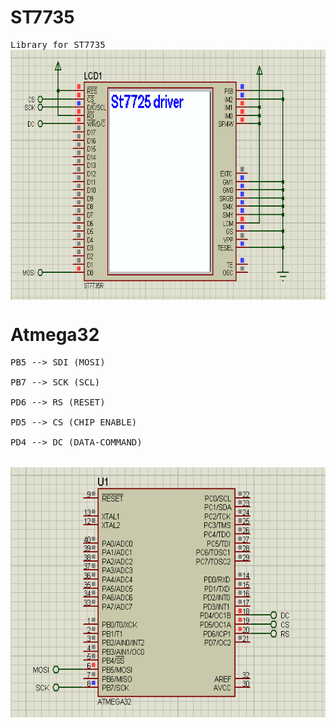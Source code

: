 # ST7735

<pre>
Library for ST7735
<img align="left" width="650" height="400" src="https://github.com/josimarpereiraleite/ST7735/blob/main/Images/001.png">
</pre>

# Atmega32
<pre>
PB5 --> SDI (MOSI)<br />
PB7 --> SCK (SCL)<br />
PD6 --> RS (RESET)<br />
PD5 --> CS (CHIP ENABLE)<br />
PD4 --> DC (DATA-COMMAND)<br />

<img align="left" width="650" height="400" src="https://github.com/josimarpereiraleite/ST7735/blob/main/Images/00.png"><br />
</pre>

